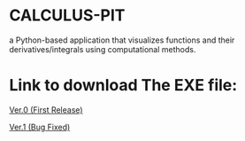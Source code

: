 # CALCULUS-PIT
a Python-based application that visualizes functions and their derivatives/integrals using computational methods.

# Link to download The EXE file:
[Ver.0 (First Release)](https://drive.google.com/file/d/1S3p3UscpQRhf31VEvVgXfrIoqcEuaEME/view?usp=sharing)

[Ver.1 (Bug Fixed)](https://drive.google.com/file/d/1yzFQ-fbJJAZBIuD_QfLT9YhJ__zasjM_/view?usp=sharing)


